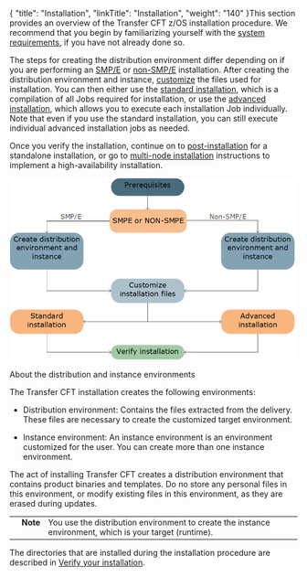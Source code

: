{
    "title": "Installation",
    "linkTitle": "Installation",
    "weight": "140"
}This section provides an overview of the Transfer CFT z/OS installation procedure. We recommend that you begin by familiarizing yourself with the [system requirements](../c_about_zos/r_prerequistes_zos), if you have not already done so.



The steps for creating the distribution environment differ depending on if you are performing an [SMP/E]() or [non-SMP/E]() installation. After creating the distribution environment and instance, [customize](t_customize_instance_zos) the files used for installation. You can then either use the [standard installation](zos_auto_install_a05all), which is a compilation of all Jobs required for installation, or use the [advanced installation](manual_installation%20steps.htm), which allows you to execute each installation Job individually. Note that even if you use the standard installation, you can still execute individual advanced installation jobs as needed.



Once you verify the installation, continue on to [post-installation](../t_start_servers_jobs_zos) for a standalone installation, or go to [multi-node installation](../c_multinode_zos) instructions to implement a high-availability installation.



![flow showing installation options](install_overview_zos.png)



About the distribution and instance environments



The Transfer CFT installation creates the following environments:



-   Distribution environment: Contains the files extracted from the delivery. These files are necessary to create the customized target environment.



<!-- -->



-   Instance environment: An instance environment is an environment customized for the user. You can create more than one instance environment.



The act of installing Transfer CFT creates a distribution environment that contains product binaries and templates. Do no store any personal files in this environment, or modify existing files in this environment, as they are erased during updates.



<table cellpadding="0" cellspacing="0">
   <col/>
   <col/>
   <col/>
      <tr>
         <td valign="top">         </td>
         <td valign="top"><span><b>Note</b></span>
         </td>
         <td data-mc-autonum="&lt;b&gt;Note&lt;/b&gt;" valign="top">You use the distribution environment to create the instance environment, which is your target (runtime).         </td>
      </tr>
</table>



The directories that are installed during the installation procedure are described in [Verify your installation](../post_install_zos).

